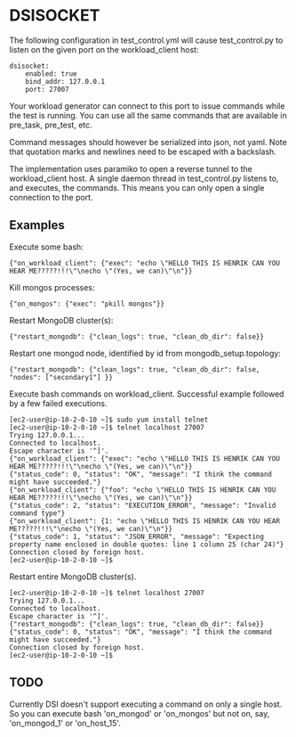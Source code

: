 DSISOCKET
=========

The following configuration in test_control.yml will cause test_control.py to listen on the given
port on the workload_client host:

    dsisocket:
        enabled: true
        bind_addr: 127.0.0.1
        port: 27007

Your workload generator can connect to this port to issue commands while the test is running.
You can use all the same commands that are available in pre_task, pre_test, etc.

Command messages should however be serialized into json, not yaml. Note that quotation marks and
newlines need to be escaped with a backslash.

The implementation uses paramiko to open a reverse tunnel to the workload_client host. A single
daemon thread in test_control.py listens to, and executes, the commands. This means you can
only open a single connection to the port.

Examples
--------

Execute some bash:

    {"on_workload_client": {"exec": "echo \"HELLO THIS IS HENRIK CAN YOU HEAR ME?????!!!\"\necho \"(Yes, we can)\"\n"}}

Kill mongos processes:

    {"on_mongos": {"exec": "pkill mongos"}}

Restart MongoDB cluster(s):

    {"restart_mongodb": {"clean_logs": true, "clean_db_dir": false}}

Restart one mongod node, identified by id from mongodb_setup.topology:

    {"restart_mongodb": {"clean_logs": true, "clean_db_dir": false, "nodes": ["secondary1"] }}

Execute bash commands on workload_client. Successful example followed by a few failed executions.

    [ec2-user@ip-10-2-0-10 ~]$ sudo yum install telnet
    [ec2-user@ip-10-2-0-10 ~]$ telnet localhost 27007
    Trying 127.0.0.1...
    Connected to localhost.
    Escape character is '^]'.
    {"on_workload_client": {"exec": "echo \"HELLO THIS IS HENRIK CAN YOU HEAR ME?????!!!\"\necho \"(Yes, we can)\"\n"}}
    {"status_code": 0, "status": "OK", "message": "I think the command might have succeeded."}
    {"on_workload_client": {"foo": "echo \"HELLO THIS IS HENRIK CAN YOU HEAR ME?????!!!\"\necho \"(Yes, we can)\"\n"}}
    {"status_code": 2, "status": "EXECUTION_ERROR", "message": "Invalid command type"}
    {"on_workload_client": {1: "echo \"HELLO THIS IS HENRIK CAN YOU HEAR ME?????!!!\"\necho \"(Yes, we can)\"\n"}}
    {"status_code": 1, "status": "JSON_ERROR", "message": "Expecting property name enclosed in double quotes: line 1 column 25 (char 24)"}
    Connection closed by foreign host.
    [ec2-user@ip-10-2-0-10 ~]$ 

Restart entire MongoDB cluster(s).

    [ec2-user@ip-10-2-0-10 ~]$ telnet localhost 27007
    Trying 127.0.0.1...
    Connected to localhost.
    Escape character is '^]'.
    {"restart_mongodb": {"clean_logs": true, "clean_db_dir": false}}
    {"status_code": 0, "status": "OK", "message": "I think the command might have succeeded."}
    Connection closed by foreign host.
    [ec2-user@ip-10-2-0-10 ~]$ 

TODO
----

Currently DSI doesn't support executing a command on only a single host. So you can execute bash
'on_mongod' or 'on_mongos' but not on, say, 'on_mongod_1' or 'on_host_15'.